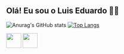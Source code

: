 ## Olá! Eu sou o Luis Eduardo 👨‍💻

![Anurag's GitHub stats](https://github-readme-stats.vercel.app/api?username=eduh3435&show_icons=true&theme=dark)
[![Top Langs](https://github-readme-stats.vercel.app/api/top-langs/?username=eduh3435&layout=donut&theme=dark)](https://github.com/anuraghazra/github-readme-stats)


<img width=40px, height=40px, src="https://cdn.jsdelivr.net/gh/devicons/devicon@latest/icons/html5/html5-original.svg" />
<img width=40px, height=40px, src="https://cdn.jsdelivr.net/gh/devicons/devicon@latest/icons/html5/html5-original.svg" />
